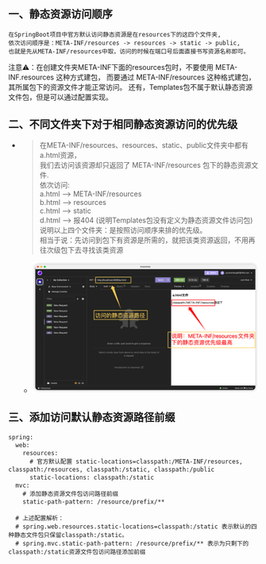 ## 一、静态资源访问顺序

    在SpringBoot项目中官方默认访问静态资源是在resources下的这四个文件夹,
    依次访问顺序是：META-INF/resources -> resources -> static -> public,
    也就是先从META-INF/resources中取，访问的时候在端口号后面直接书写资源名称即可。

注意⚠️：在创建文件夹META-INF下面的resources包时，不要使用 META-INF.resources
这种方式建包，
而要通过 META-INF/resources 这种格式建包，其所属包下的资源文件才能正常访问。
还有，Templates包不属于默认静态资源文件包，但是可以通过配置实现。

## 二、不同文件夹下对于相同静态资源访问的优先级

- > 在META-INF/resources、resources、static、public文件夹中都有 a.html资源，  
  我们去访问该资源却只返回了 META-INF/resources 包下的静态资源文件.  
  依次访问:   
  a.html ——> META-INF/resources   
  b.html ——> resources   
  c.html ——> static   
  d.html ——> 报404 (说明Templates包没有定义为静态资源文件访问包)  
  说明以上四个文件夹：是按照访问顺序来排的优先级。  
  相当于说：先访问到包下有资源是所需的，就把该类资源返回，不用再往次级包下去寻找该类资源

	- ![img_1.png_1](02_SpringBoot-StaticLocal-Config/src/main/resources/img/img.png)

## 三、添加访问默认静态资源路径前缀

   ```
   spring:
     web:
       resources:
         # 官方默认配置 static-locations=classpath:/META-INF/resources, classpath:/resources, classpath:/static, classpath:/public
         static-locations: classpath:/static
     mvc:
       # 添加静态资源文件包访问路径前缀
       static-path-pattern: /resource/prefix/**
   
     # 上述配置解析：
     # spring.web.resources.static-locations=classpath:/static 表示默认的四种静态文件包只保留classpath:/static。
     # spring.mvc.static-path-pattern: /resource/prefix/** 表示为只剩下的classpath:/static资源文件包访问路径添加前缀
   ```
